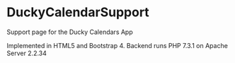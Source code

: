 # DuckyCalendarSupport
Support page for the Ducky Calendars App

Implemented in HTML5 and Bootstrap 4.
Backend runs PHP 7.3.1 on Apache Server 2.2.34 
